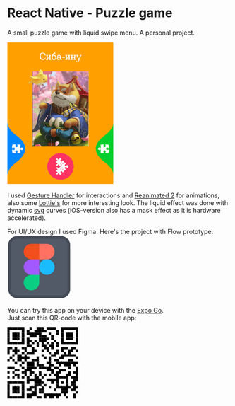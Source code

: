 # React Native - Puzzle game
A small puzzle game with liquid swipe menu. A personal project.

[![](readme/puzzle.gif)](https://www.youtube.com/watch?v=0VaVzwZ_DnQ)

I used [Gesture Handler](https://github.com/software-mansion/react-native-gesture-handler) for interactions and [Reanimated 2](https://github.com/software-mansion/react-native-reanimated) for animations, also some [Lottie's](https://github.com/lottie-react-native/lottie-react-native) for more interesting look. The liquid effect was done with dynamic [svg](https://github.com/react-native-svg/react-native-svg) curves (iOS-version also has a mask effect as it is hardware accelerated).

For UI/UX design I used Figma. Here's the project with Flow prototype:\
[![](readme/figma.png)](https://www.figma.com/file/KTYWp7MvEKnq6Ahs0z9Xgc/React-Native---Puzzle)

You can try this app on your device with the [Expo Go](https://expo.dev/client). \
Just scan this QR-code with the mobile app:

[![QR](readme/expo-qr.png)](https://expo.dev/@afctemka/expo-puzzle)
